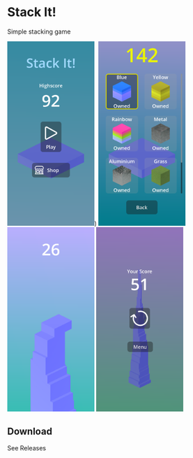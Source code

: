 # Stack It!

Simple stacking game

[<img src=".github/images/screenshot-1740256515.288.png" alt="screenshot 1" width="200">](.github/images/screenshot-1740256515.288.png))
[<img src=".github/images/screenshot-1740256524.156.png" alt="screenshot 2" width="200">](.github/images/screenshot-1740256524.156.png)
[<img src=".github/images/screenshot-1740256544.016.png" alt="screenshot 3" width="200">](.github/images/screenshot-1740256544.016.png)
[<img src=".github/images/screenshot-1740256555.356.png" alt="screenshot 4" width="200">](.github/images/screenshot-1740256555.356.png)

## Download

See Releases
